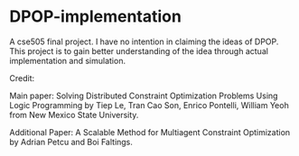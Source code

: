 # DPOP-implementation
A cse505 final project. I have no intention in claiming the ideas of DPOP. This project is to gain better understanding of the idea through actual implementation and simulation.

Credit:

Main paper:
Solving Distributed Constraint Optimization Problems Using Logic Programming
by Tiep Le, Tran Cao Son, Enrico Pontelli, William Yeoh from New Mexico State University.

Additional Paper:
A Scalable Method for Multiagent Constraint Optimization
by Adrian Petcu and Boi Faltings.